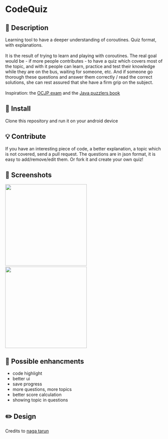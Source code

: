# CodeQuiz


## :scroll: Description
Learning tool to have a deeper understanding of coroutines. Quiz format, with explanations.
<br><br>
It is the result of trying to learn and playing with coroutines. The real goal would be - if more people contributes - to have a quiz which covers most of the topic, and with it people can learn, practice and test their knowledge while they are on the bus, waiting for someone, etc. And if someone go thorough these questions and answer them correctly / read the correct solutions, she can rest assured that she have a firm grip on the subject.
<br><br>
Inspiration: the <a href="https://education.oracle.com/oracle-certified-professional-java-se-8-programmer/trackp_357">OCJP exam</a> and the <a href="http://www.javapuzzlers.com/">Java puzzlers book</a>



## :floppy_disk:	Install
Clone this repository and run it on your android device

## :bulb: Contribute
If you have an interesting piece of code, a better explanation, a topic which is not covered, send a pull request. The questions are in json format, it is easy to add/remove/edit them. Or fork it and create your own quiz!

## :camera_flash: Screenshots
<img src="/screenshots/screenshot_1.png" width="260">&emsp;<img src="/screenshots/screenshot_2.png" width="260">

## :pushpin: Possible enhancments
- code highlight 
- better ui
- save progress
- more questions, more topics
- better score calculation
- showing topic in questions

## :pencil2: Design
Credits to <a href="https://www.figma.com/@nagatarun">naga tarun</a>
